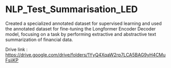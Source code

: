 # NLP_Test_Summarisation_LED

Created a specialized annotated dataset for supervised learning and used the annotated dataset for fine-tuning the Longformer Encoder Decoder model, focusing on a task by performing extractive and abstractive text summarization of financial data.


Drive link :
https://drive.google.com/drive/folders/1YyQ4XqaW2rp7LCA5BAG9yH4CMuFsiiKP

